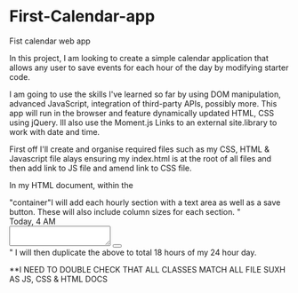 # First-Calendar-app
Fist calendar web app

 In this project, I am looking to create a simple calendar application that allows any user to save events for each hour of the day by modifying starter code.

 I am going to use the skills I've learned so far by using DOM manipulation, advanced JavaScript, integration of third-party APIs, possibly more. This app will run in the browser and feature dynamically updated HTML, CSS using jQuery. Ill also use the Moment.js Links to an external site.library to work with date and time.

 First off I'll create and organise required files such as my CSS, HTML & Javascript file alays ensuring my index.html is at the root of all files and then add link to JS file and amend link to CSS file.

 In my HTML document, within the <div> "container"I will add each hourly section with a text area as well as a save button. These will also include column sizes for each section.
 " <section id="hour-0" class="row time-block">
        <section class="col-md-2 hour">
          Today, 4 AM
        </section>
        <textarea class="col-md-9 description"></textarea>
        <button class="btn saveBtn col-md-1"><i class="fas fa-save"></i></button>
      </section> "
I will then duplicate the above to total 18 hours of my 24 hour day.

**I NEED TO DOUBLE CHECK THAT ALL CLASSES MATCH ALL FILE SUXH AS JS, CSS & HTML DOCS